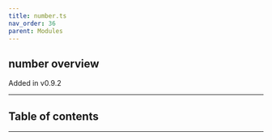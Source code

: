 ```yaml
---
title: number.ts
nav_order: 36
parent: Modules
---
```


## number overview

Added in v0.9.2

---

<h2 class="text-delta">Table of contents</h2>

---
